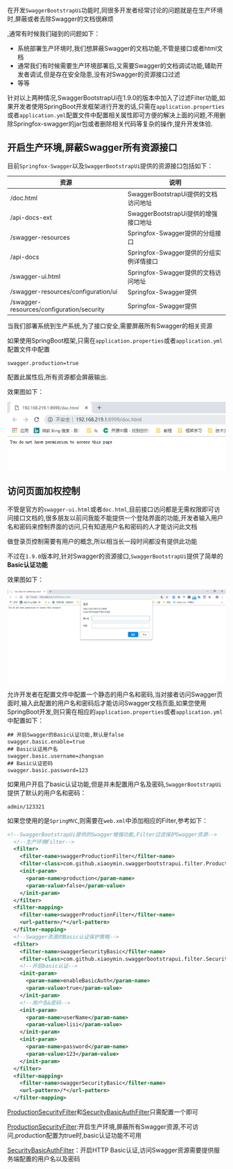 在开发`SwaggerBootstrapUi`功能时,同很多开发者经常讨论的问题就是在生产环境时,屏蔽或者去除Swagger的文档很麻烦

,通常有时候我们碰到的问题如下：

- 系统部署生产环境时,我们想屏蔽Swagger的文档功能,不管是接口或者html文档
- 通常我们有时候需要生产环境部署后,又需要Swagger的文档调试功能,辅助开发者调试,但是存在安全隐患,没有对Swagger的资源接口过滤
- 等等

针对以上两种情况,SwaggerBootstrapUi在1.9.0的版本中加入了过滤Filter功能,如果开发者使用SpringBoot开发框架进行开发的话,只需在`application.properties`或者`application.yml`配置文件中配置相关属性即可方便的解决上面的问题,不用删除Springfox-swagger的jar包或者删除相关代码等复杂的操作,提升开发体验.

## 开启生产环境,屏蔽Swagger所有资源接口

目前`Springfox-Swagger`以及`SwaggerBootstrapUi`提供的资源接口包括如下：

| 资源                                      | 说明                                    |
| ----------------------------------------- | --------------------------------------- |
| /doc.html                                 | SwaggerBootstrapUi提供的文档访问地址    |
| /api-docs-ext                             | SwaggerBootstrapUi提供的增强接口地址    |
| /swagger-resources                        | Springfox-Swagger提供的分组接口         |
| /api-docs                                 | Springfox-Swagger提供的分组实例详情接口 |
| /swagger-ui.html                          | Springfox-Swagger提供的文档访问地址     |
| /swagger-resources/configuration/ui       | Springfox-Swagger提供                   |
| /swagger-resources/configuration/security | Springfox-Swagger提供                   |

当我们部署系统到生产系统,为了接口安全,需要屏蔽所有Swagger的相关资源

如果使用SpringBoot框架,只需在`application.properties`或者`application.yml`配置文件中配置

```properties
swagger.production=true
```

配置此属性后,所有资源都会屏蔽输出.

效果图如下：

![](images/ac.png)

## 访问页面加权控制

不管是官方的`swagger-ui.html`或者`doc.html`,目前接口访问都是无需权限即可访问接口文档的,很多朋友以前问我能不能提供一个登陆界面的功能,开发者输入用户名和密码来控制界面的访问,只有知道用户名和密码的人才能访问此文档

做登录页控制需要有用户的概念,所以相当长一段时间都没有提供此功能

不过在`1.9.0`版本时,针对Swagger的资源接口,`SwaggerBootstrapUi`提供了简单的**Basic认证功能**

效果图如下：

![](images/ac-pwd.png)

允许开发者在配置文件中配置一个静态的用户名和密码,当对接者访问Swagger页面时,输入此配置的用户名和密码后才能访问Swagger文档页面,如果您使用SpringBoot开发,则只需在相应的`application.properties`或者`application.yml`中配置如下：

```properties
## 开启Swagger的Basic认证功能,默认是false
swagger.basic.enable=true
## Basic认证用户名
swagger.basic.username=zhangsan
## Basic认证密码
swagger.basic.password=123
```

如果用户开启了basic认证功能,但是并未配置用户名及密码,`SwaggerBootstrapUi`提供了默认的用户名和密码：

```text
admin/123321
```

如果您使用的是`SpringMVC`,则需要在`web.xml`中添加相应的Filter,参考如下：

```xml
<!--SwaggerBootstrapUi提供的Swagger增强功能,Filter过滤保护Swagger资源-->
  <!--生产环境Filter-->
  <filter>
    <filter-name>swaggerProductionFilter</filter-name>
    <filter-class>com.github.xiaoymin.swaggerbootstrapui.filter.ProductionSecurityFilter</filter-class>
    <init-param>
      <param-name>production</param-name>
      <param-value>false</param-value>
    </init-param>
  </filter>
  <filter-mapping>
    <filter-name>swaggerProductionFilter</filter-name>
    <url-pattern>/*</url-pattern>
  </filter-mapping>
  <!--Swagger资源的Basic认证保护策略-->
  <filter>
    <filter-name>swaggerSecurityBasic</filter-name>
    <filter-class>com.github.xiaoymin.swaggerbootstrapui.filter.SecurityBasicAuthFilter</filter-class>
    <!--开启basic认证-->
    <init-param>
      <param-name>enableBasicAuth</param-name>
      <param-value>true</param-value>
    </init-param>
    <!--用户名&密码-->
    <init-param>
      <param-name>userName</param-name>
      <param-value>lisi</param-value>
    </init-param>
    <init-param>
      <param-name>password</param-name>
      <param-value>123</param-value>
    </init-param>
  </filter>
  <filter-mapping>
    <filter-name>swaggerSecurityBasic</filter-name>
    <url-pattern>/*</url-pattern>
  </filter-mapping>
```

[ProductionSecurityFilter](https://gitee.com/xiaoym/swagger-bootstrap-ui/blob/master/swagger-bootstrap-ui/src/main/java/com/github/xiaoymin/swaggerbootstrapui/filter/ProductionSecurityFilter.java)和[SecurityBasicAuthFilter](https://gitee.com/xiaoym/swagger-bootstrap-ui/blob/master/swagger-bootstrap-ui/src/main/java/com/github/xiaoymin/swaggerbootstrapui/filter/SecurityBasicAuthFilter.java)只需配置一个即可

[ProductionSecurityFilter](https://gitee.com/xiaoym/swagger-bootstrap-ui/blob/master/swagger-bootstrap-ui/src/main/java/com/github/xiaoymin/swaggerbootstrapui/filter/ProductionSecurityFilter.java):开启生产环境,屏蔽所有Swagger资源,不可访问,production配置为true时,basic认证功能不可用

[SecurityBasicAuthFilter](https://gitee.com/xiaoym/swagger-bootstrap-ui/blob/master/swagger-bootstrap-ui/src/main/java/com/github/xiaoymin/swaggerbootstrapui/filter/SecurityBasicAuthFilter.java)：开启HTTP Basic认证,访问Swagger资源需要提供服务端配置的用户名以及密码